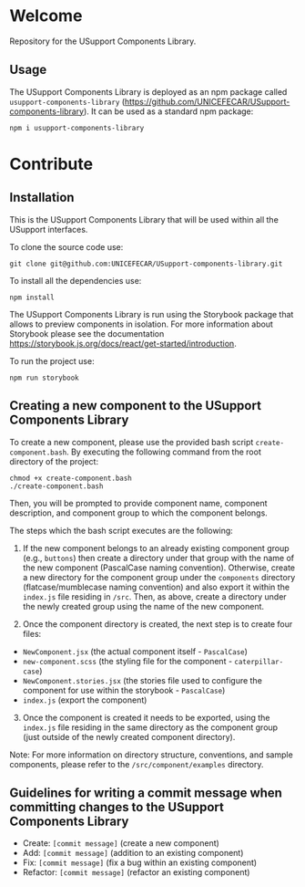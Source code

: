 # Welcome

Repository for the USupport Components Library.

## Usage

The USupport Components Library is deployed as an npm package called `usupport-components-library` (https://github.com/UNICEFECAR/USupport-components-library). It can be used as a standard npm package:

```
npm i usupport-components-library
```

# Contribute

## Installation

This is the USupport Components Library that will be used within all the USupport interfaces.

To clone the source code use:

```
git clone git@github.com:UNICEFECAR/USupport-components-library.git
```

To install all the dependencies use:

```
npm install
```

The USupport Components Library is run using the Storybook package that allows to preview components in isolation. For more information about Storybook please see the documentation https://storybook.js.org/docs/react/get-started/introduction.

To run the project use:

```
npm run storybook
```

## Creating a new component to the USupport Components Library

To create a new component, please use the provided bash script `create-component.bash`. By executing the following command from the root directory of the project:

```
chmod +x create-component.bash
./create-component.bash
```

Then, you will be prompted to provide component name, component description, and component group to which the component belongs.

The steps which the bash script executes are the following:

1. If the new component belongs to an already existing component group (e.g., `buttons`) then create a directory under that group with the name of the new component (PascalCase naming convention). Otherwise, create a new directory for the component group under the `components` directory (flatcase/mumblecase naming convention) and also export it within the `index.js` file residing in `/src`. Then, as above, create a directory under the newly created group using the name of the new component.

2. Once the component directory is created, the next step is to create four files:

- `NewComponent.jsx` (the actual component itself - `PascalCase`)
- `new-component.scss` (the styling file for the component - `caterpillar-case`)
- `NewComponent.stories.jsx` (the stories file used to configure the component for use within the storybook - `PascalCase`)
- `index.js` (export the component)

3. Once the component is created it needs to be exported, using the `index.js` file residing in the same directory as the component group (just outside of the newly created component directory).

Note: For more information on directory structure, conventions, and sample components, please refer to the `/src/component/examples` directory.

## Guidelines for writing a commit message when committing changes to the USupport Components Library

- Create: `[commit message]` (create a new component)
- Add: `[commit message]` (addition to an existing component)
- Fix: `[commit message]` (fix a bug within an existing component)
- Refactor: `[commit message]` (refactor an existing component)
